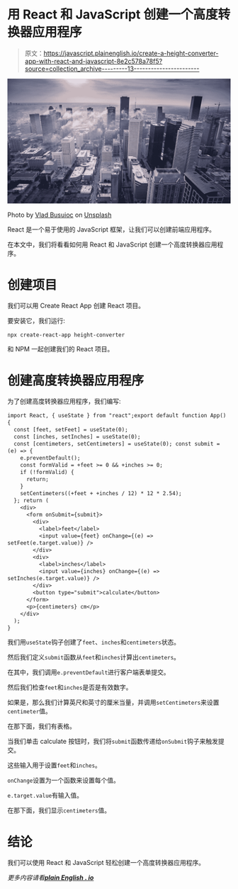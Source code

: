 # 用 React 和 JavaScript 创建一个高度转换器应用程序

> 原文：<https://javascript.plainenglish.io/create-a-height-converter-app-with-react-and-javascript-8e2c578a78f5?source=collection_archive---------13----------------------->

![](img/d07af1c7d35d056a300b7b1d5c093028.png)

Photo by [Vlad Busuioc](https://unsplash.com/@juvx?utm_source=medium&utm_medium=referral) on [Unsplash](https://unsplash.com?utm_source=medium&utm_medium=referral)

React 是一个易于使用的 JavaScript 框架，让我们可以创建前端应用程序。

在本文中，我们将看看如何用 React 和 JavaScript 创建一个高度转换器应用程序。

# 创建项目

我们可以用 Create React App 创建 React 项目。

要安装它，我们运行:

```
npx create-react-app height-converter
```

和 NPM 一起创建我们的 React 项目。

# 创建高度转换器应用程序

为了创建高度转换器应用程序，我们编写:

```
import React, { useState } from "react";export default function App() {
  const [feet, setFeet] = useState(0);
  const [inches, setInches] = useState(0);
  const [centimeters, setCentimeters] = useState(0); const submit = (e) => {
    e.preventDefault();
    const formValid = +feet >= 0 && +inches >= 0;
    if (!formValid) {
      return;
    }
    setCentimeters((+feet + +inches / 12) * 12 * 2.54);
  }; return (
    <div>
      <form onSubmit={submit}>
        <div>
          <label>feet</label>
          <input value={feet} onChange={(e) => setFeet(e.target.value)} />
        </div>
        <div>
          <label>inches</label>
          <input value={inches} onChange={(e) => setInches(e.target.value)} />
        </div>
        <button type="submit">calculate</button>
      </form>
      <p>{centimeters} cm</p>
    </div>
  );
}
```

我们用`useState`钩子创建了`feet`、`inches`和`centimeters`状态。

然后我们定义`submit`函数从`feet`和`inches`计算出`centimeters`。

在其中，我们调用`e.preventDefault`进行客户端表单提交。

然后我们检查`feet`和`inches`是否是有效数字。

如果是，那么我们计算英尺和英寸的厘米当量，并调用`setCentimeters`来设置`centimeter`值。

在那下面，我们有表格。

当我们单击 calculate 按钮时，我们将`submit`函数传递给`onSubmit`钩子来触发提交。

这些输入用于设置`feet`和`inches`。

`onChange`设置为一个函数来设置每个值。

`e.target.value`有输入值。

在那下面，我们显示`centimeters`值。

# 结论

我们可以使用 React 和 JavaScript 轻松创建一个高度转换器应用程序。

*更多内容请看*[***plain English . io***](http://plainenglish.io)